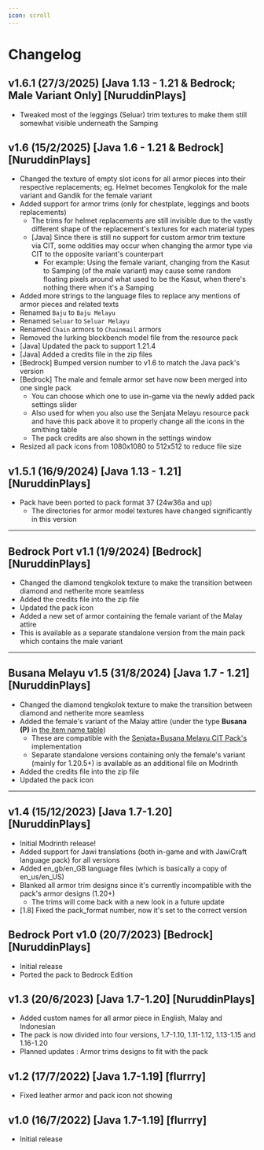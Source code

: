 ```yaml
---
icon: scroll
---
```


# Changelog

## v1.6.1 (27/3/2025) \[Java 1.13 - 1.21 & Bedrock; Male Variant Only] \[NuruddinPlays]

* Tweaked most of the leggings (Seluar) trim textures to make them still somewhat visible underneath the Samping

## v1.6 (15/2/2025) \[Java 1.6 - 1.21 & Bedrock] \[NuruddinPlays]

* Changed the texture of empty slot icons for all armor pieces into their respective replacements; eg. Helmet becomes Tengkolok for the male variant and Gandik for the female variant
* Added support for armor trims (only for chestplate, leggings and boots replacements)
  * The trims for helmet replacements are still invisible due to the vastly different shape of the replacement's textures for each material types
  * \[Java] Since there is still no support for custom armor trim texture via CIT, some oddities may occur when changing the armor type via CIT to the opposite variant's counterpart
    * For example: Using the female variant, changing from the Kasut to Samping (of the male variant) may cause some random floating pixels around what used to be the Kasut, when there's nothing there when it's a Samping
* Added more strings to the language files to replace any mentions of armor pieces and related texts
* Renamed `Baju` to `Baju Melayu`
* Renamed `Seluar` to `Seluar Melayu`
* Renamed `Chain` armors to `Chainmail` armors
* Removed the lurking blockbench model file from the resource pack
* \[Java] Updated the pack to support 1.21.4
* \[Java] Added a credits file in the zip files
* \[Bedrock] Bumped version number to v1.6 to match the Java pack's version
* \[Bedrock] The male and female armor set have now been merged into one single pack
  * You can choose which one to use in-game via the newly added pack settings slider
  * Also used for when you also use the Senjata Melayu resource pack and have this pack above it to properly change all the icons in the smithing table
  * The pack credits are also shown in the settings window
* Resized all pack icons from 1080x1080 to 512x512 to reduce file size

## v1.5.1 (16/9/2024) \[Java 1.13 - 1.21] \[NuruddinPlays]

* Pack have been ported to pack format 37 (24w36a and up)
  * The directories for armor model textures have changed significantly in this version

***

## Bedrock Port v1.1 (1/9/2024) \[Bedrock] \[NuruddinPlays]

* Changed the diamond tengkolok texture to make the transition between diamond and netherite more seamless
* Added the credits file into the zip file
* Updated the pack icon
* Added a new set of armor containing the female variant of the Malay attire
* This is available as a separate standalone version from the main pack which contains the male variant

***

## Busana Melayu v1.5 (31/8/2024) \[Java 1.7 - 1.21] \[NuruddinPlays]

* Changed the diamond tengkolok texture to make the transition between diamond and netherite more seamless
* Added the female's variant of the Malay attire (under the type **Busana (P)** in [the item name table](../../english/senjata-+-busana-melayu-cit-pack/item-table.md))
  * These are compatible with the [Senjata+Busana Melayu CIT Pack's](https://modrinth.com/resourcepack/senjata-busana-melayu-cit) implementation
  * Separate standalone versions containing only the female's variant (mainly for 1.20.5+) is available as an additional file on Modrinth
* Added the credits file into the zip file
* Updated the pack icon

***

## v1.4 (15/12/2023) \[Java 1.7-1.20] \[NuruddinPlays]

* Initial Modrinth release!
* Added support for Jawi translations (both in-game and with JawiCraft language pack) for all versions
* Added en\_gb/en\_GB language files (which is basically a copy of en\_us/en\_US)
* Blanked all armor trim designs since it's currently incompatible with the pack's armor designs (1.20+)
  * The trims will come back with a new look in a future update
* \[1.8] Fixed the pack\_format number, now it's set to the correct version

## Bedrock Port v1.0 (20/7/2023) \[Bedrock] \[NuruddinPlays]

* Initial release
* Ported the pack to Bedrock Edition

## v1.3 (20/6/2023) \[Java 1.7-1.20] \[NuruddinPlays]

* Added custom names for all armor piece in English, Malay and Indonesian
* The pack is now divided into four versions, 1.7-1.10, 1.11-1.12, 1.13-1.15 and 1.16-1.20
* Planned updates : Armor trims designs to fit with the pack

## v1.2 (17/7/2022) \[Java 1.7-1.19] \[flurrry]

* Fixed leather armor and pack icon not showing

## v1.0 (16/7/2022) \[Java 1.7-1.19] \[flurrry]

* Initial release

